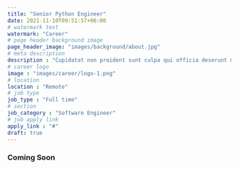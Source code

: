 ```yaml
---
title: "Senior Python Engineer"
date: 2021-11-10T09:51:57+06:00
# watermark text
watermark: "Career"
# page header background image
page_header_image: "images/background/about.jpg"
# meta description
description : "Cupidatat non proident sunt culpa qui officia deserunt mollit <br> anim idest laborum sed ut perspiciatis."
# career logo
image : "images/career/logo-1.png"
# location
location : "Remote"
# job type
job_type : "Full time"
# section
job_category : "Software Engineer"
# job apply link
apply_link : "#"
draft: true
---
```



### Coming Soon